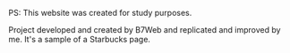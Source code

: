 PS: This website was created for study purposes.

Project developed and created by B7Web and replicated and improved by me. It's a sample of a Starbucks page.
